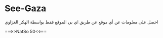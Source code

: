 # See-Gaza
احصل على معلومات عن أي موقع
عن طريق اي بي الموقع فقط
بواسطة الهكر الغزاوي 

===>>NatSo 50<<===
